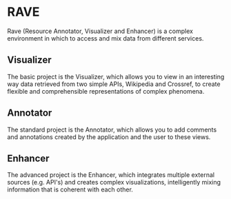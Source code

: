 # RAVE
Rave (Resource Annotator, Visualizer and Enhancer) is a complex environment in which to access and mix data from different services.

## Visualizer

The basic project is the Visualizer, which allows you to view in an interesting way data retrieved from two simple APIs, Wikipedia
and Crossref, to create flexible and comprehensible representations of complex phenomena.

## Annotator

The standard project is the Annotator, which allows you to add comments and annotations created by the application and the user to these views.

## Enhancer

The advanced project is the Enhancer, which integrates multiple external sources (e.g. API's) and creates complex visualizations, intelligently mixing information that is coherent with each other.
